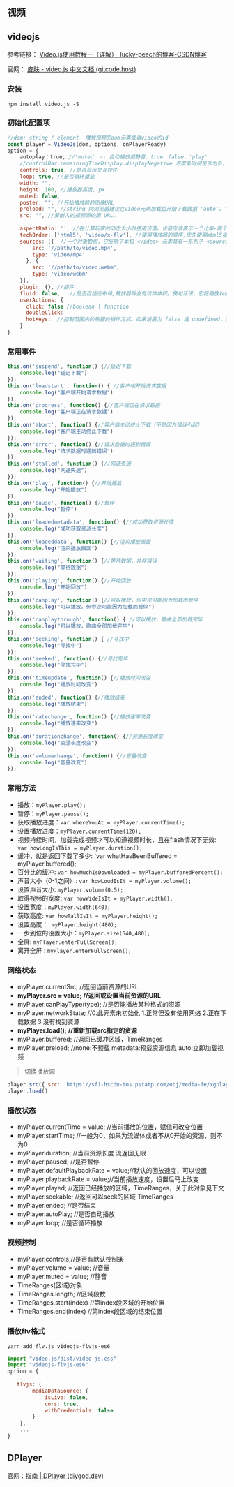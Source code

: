 ## 视频

## videojs

参考链接： [Video.js使用教程一（详解）_lucky-peach的博客-CSDN博客](https://blog.csdn.net/little__SuperMan/article/details/89203270/)

官网： [皮肤 - video.js 中文文档 (gitcode.host)](https://gitcode.gitcode.host/docs-cn/video.js-docs-cn/docs/guides/skins.html)

### 安装

```
npm install video.js -S
```

### 初始化配置项

```js
//dom: string / element  播放视频的dom元素或者video的id
const player = VideoJs(dom, options, onPlayerReady)
option = {
   	autoplay：true, //'muted' -- 自动播放但静音、true、false、'play'
    //controlBar.remainingTimeDisplay.displayNegative 进度条时间是否为负，默认为true
    controls: true, //是否显示交互控件
    loop: true, //是否循环播放
    width: "",
    height: 100, //播放器高度, px
    muted: false,
    poster: "", //开始播放前的图像URL
    preload: "", //string 向浏览器建议在video元素加载后开始下载数据 'auto'、'metadata'、'none'
    src: "", //要嵌入的视频源的源 URL。
    
    aspectRatio: '', //在计算玩家的动态大小时使用该值。该值应该表示一个比率-两个用冒号分隔的数字（例如 "16:9" 或 "4:3"）。注意宽高会失效
    techOrder: ['html5', 'video/x-flv'], //使用播放器的顺序,优先使用html5播放器，如果不支持将使用flv
    sources: [{	 //一个对象数组，它反映了本机 <video> 元素具有一系列子 <source> 元素的能力。
        src: '//path/to/video.mp4',
        type: 'video/mp4'
      }, {
        src: '//path/to/video.webm',
        type: 'video/webm'
    }],
    plugin: {}, //插件
    fluid: false,	//是否自适应布局,播放器将会有流体体积。换句话说，它将缩放以适应容器。
    userActions: {
   	  click: false //boolean | function
      doubleClick: 
      hotKeys:  //控制范围内的热键的操作方式。如果设置为 false 或 undefined，则热键将被禁用。如果设置为 true 或一个对象（允许下面定义 			                 fullscreenKey 等），则启用热键
    }
}
```

### 常用事件

```js
this.on('suspend', function() {//延迟下载
    console.log("延迟下载")
});
this.on('loadstart', function() { //客户端开始请求数据
    console.log("客户端开始请求数据")
});
this.on('progress', function() {//客户端正在请求数据
    console.log("客户端正在请求数据")
});
this.on('abort', function() {//客户端主动终止下载（不是因为错误引起）
    console.log("客户端主动终止下载")
});
this.on('error', function() {//请求数据时遇到错误
    console.log("请求数据时遇到错误")
});
this.on('stalled', function() {//网速失速
    console.log("网速失速")
});
this.on('play', function() {//开始播放
    console.log("开始播放")
});
this.on('pause', function() {//暂停
    console.log("暂停")
});
this.on('loadedmetadata', function() {//成功获取资源长度
    console.log("成功获取资源长度")
});
this.on('loadeddata', function() {//渲染播放画面
    console.log("渲染播放画面")
});
this.on('waiting', function() {//等待数据，并非错误
    console.log("等待数据")
});
this.on('playing', function() {//开始回放
    console.log("开始回放")
});
this.on('canplay', function() {//可以播放，但中途可能因为加载而暂停
    console.log("可以播放，但中途可能因为加载而暂停")
});
this.on('canplaythrough', function() { //可以播放，歌曲全部加载完毕
    console.log("可以播放，歌曲全部加载完毕")
});
this.on('seeking', function() { //寻找中
    console.log("寻找中")
});
this.on('seeked', function() {//寻找完毕
    console.log("寻找完毕")
});
this.on('timeupdate', function() {//播放时间改变
    console.log("播放时间改变")
});
this.on('ended', function() {//播放结束
    console.log("播放结束")
});
this.on('ratechange', function() {//播放速率改变
    console.log("播放速率改变")
});
this.on('durationchange', function() {//资源长度改变
    console.log("资源长度改变")
});
this.on('volumechange', function() {//音量改变
    console.log("音量改变")
});
```

### 常用方法

- 播放：`myPlayer.play();`
- 暂停：`myPlayer.pause();`
- 获取播放进度：`var whereYouAt = myPlayer.currentTime();`
- 设置播放进度：`myPlayer.currentTime(120);`
- 视频持续时间，加载完成视频才可以知道视频时长，且在flash情况下无效: `var howLongIsThis = myPlayer.duration();`
- 缓冲，就是返回下载了多少: `var whatHasBeenBuffered = myPlayer.buffered();
- 百分比的缓冲: `var howMuchIsDownloaded = myPlayer.bufferedPercent();`
- 声音大小（0-1之间）: `var howLoudIsIt = myPlayer.volume();`
- 设置声音大小: `myPlayer.volume(0.5);`
- 取得视频的宽度: `var howWideIsIt = myPlayer.width();`
- 设置宽度：`myPlayer.width(640);`
- 获取高度: `var howTallIsIt = myPlayer.height();`
- 设置高度：: `myPlayer.height(480);`
- 一步到位的设置大小：`myPlayer.size(640,480);`
- 全屏: `myPlayer.enterFullScreen();`
- 离开全屏 : `myPlayer.enterFullScreen();`

### 网络状态

- myPlayer.currentSrc; //返回当前资源的URL
- **myPlayer.src = value; //返回或设置当前资源的URL**
- myPlayer.canPlayType(type); //是否能播放某种格式的资源
- myPlayer.networkState; //0.此元素未初始化 1.正常但没有使用网络 2.正在下载数据 3.没有找到资源
- **myPlayer.load(); //重新加载src指定的资源**
- myPlayer.buffered; //返回已缓冲区域，TimeRanges
- myPlayer.preload; //none:不预载 metadata:预载资源信息 auto:立即加载视频

> 切换播放源

```js
player.src({ src: 'https://sf1-hscdn-tos.pstatp.com/obj/media-fe/xgplayer_doc_video/flv/xgplayer-demo-360p.flv', type: "video/x-flv"})
player.load()
```

### 播放状态

-   myPlayer.currentTime = value; //当前播放的位置，赋值可改变位置
-   myPlayer.startTime; //一般为0，如果为流媒体或者不从0开始的资源，则不为0
-   myPlayer.duration; //当前资源长度 流返回无限
-   myPlayer.paused; //是否暂停
-   myPlayer.defaultPlaybackRate = value;//默认的回放速度，可以设置
-   myPlayer.playbackRate = value;//当前播放速度，设置后马上改变
-   myPlayer.played; //返回已经播放的区域，TimeRanges，关于此对象见下文
-   myPlayer.seekable; //返回可以seek的区域 TimeRanges
-   myPlayer.ended; //是否结束
-   myPlayer.autoPlay; //是否自动播放
-   myPlayer.loop; //是否循环播放

### 视频控制

-   myPlayer.controls;//是否有默认控制条
-   myPlayer.volume = value; //音量
-   myPlayer.muted = value; //静音
-   TimeRanges(区域)对象
-   TimeRanges.length; //区域段数
-   TimeRanges.start(index) //第index段区域的开始位置
-   TimeRanges.end(index) //第index段区域的结束位置

### 播放flv格式

```
yarn add flv.js videojs-flvjs-es6
```

```js
import "video.js/dist/video-js.css"
import "videojs-flvjs-es6"
option = {
   ...
   flvjs: {
        mediaDataSource: {
            isLive: false,
            cors: true,
            withCredentials: false
        }
    },
    ...
}
```

## DPlayer

官网：[指南 | DPlayer (diygod.dev)](https://dplayer.diygod.dev/zh/guide.html#安装)